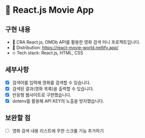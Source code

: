 # 🎥 React.js Movie App

## 구현 내용

- 💬 CRA React.js, OMDb API를 활용한 영화 검색 미니 프로젝트입니다.
- :rocket: Distribution: https://react-movie-world.netlify.app/
- 🔥 Tech stack: React.js, HTML, CSS
  <br>

## 세부사항

- [x] 검색어를 입력해 영화를 검색할 수 있습니다.
- [x] 검색된 결과(영화 목록)을 출력할 수 있습니다.
- [x] 반응형 웹사이트로 구현했습니다.
- [x] dotenv를 활용해 API KEY의 노출을 방지했습니다.

## 보완할 점

- [ ] 영화 검색 내용 리스트에 무한 스크롤 기능 추가하기
